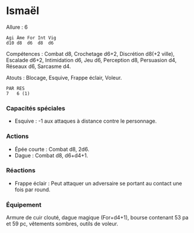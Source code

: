 
# Ismaël

Allure : 6

	Agi	Âme	For	Int	Vig
	d10	d8	d6	d8	d6

Compétences : Combat d8, Crochetage d6+2, Discrétion d8(+2 ville), Escalade d6+2, Intimidation d6, Jeu d6, Perception d8, Persuasion d4, Réseaux d6, Sarcasme d4.

Atouts : Blocage, Esquive, Frappe éclair, Voleur.

	PAR	RES
	7   6 (1)

### Capacités spéciales
- Esquive : -1 aux attaques à distance contre le personnage.

### Actions
- Épée courte : Combat d8, 2d6.
- Dague : Combat d8, d6+d4+1.

### Réactions
- Frappe éclair : Peut attaquer un adversaire se portant au contact une fois par round.

### Équipement
Armure de cuir clouté, dague magique (For+d4+1), bourse contenant 53 pa et 59 pc, vêtements sombres, outils de voleur.
